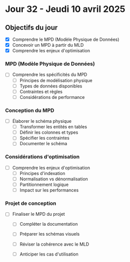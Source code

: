 # Jour 32 - Jeudi 10 avril 2025

## Objectifs du jour
- [X] Comprendre le MPD (Modèle Physique de Données)
- [X] Concevoir un MPD à partir du MLD
- [X] Comprendre les enjeux d'optimisation

### MPD (Modèle Physique de Données)
- [ ] Comprendre les spécificités du MPD
  - [ ] Principes de modélisation physique
  - [ ] Types de données disponibles
  - [ ] Contraintes et règles
  - [ ] Considérations de performance

### Conception du MPD
- [ ] Élaborer le schéma physique
  - [ ] Transformer les entités en tables
  - [ ] Définir les colonnes et types
  - [ ] Spécifier les contraintes
  - [ ] Documenter le schéma

### Considérations d'optimisation
- [ ] Comprendre les enjeux d'optimisation
  - [ ] Principes d'indexation
  - [ ] Normalisation vs dénormalisation
  - [ ] Partitionnement logique
  - [ ] Impact sur les performances

### Projet de conception
- [ ] Finaliser le MPD du projet
  - [ ] Compléter la documentation
  - [ ] Préparer les schémas visuels
  - [ ] Réviser la cohérence avec le MLD
  - [ ] Anticiper les cas d'utilisation

